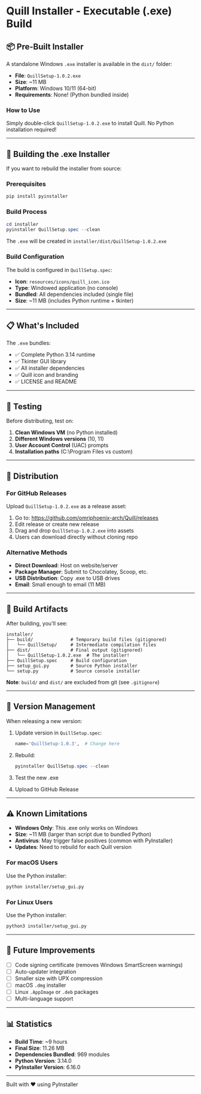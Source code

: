 # Quill Installer - Executable (.exe) Build

## 📦 Pre-Built Installer

A standalone Windows `.exe` installer is available in the `dist/` folder:

- **File**: `QuillSetup-1.0.2.exe`
- **Size**: ~11 MB
- **Platform**: Windows 10/11 (64-bit)
- **Requirements**: None! (Python bundled inside)

### How to Use

Simply double-click `QuillSetup-1.0.2.exe` to install Quill. No Python installation required!

---

## 🔨 Building the .exe Installer

If you want to rebuild the installer from source:

### Prerequisites

```powershell
pip install pyinstaller
```

### Build Process

```powershell
cd installer
pyinstaller QuillSetup.spec --clean
```

The `.exe` will be created in `installer/dist/QuillSetup-1.0.2.exe`

### Build Configuration

The build is configured in `QuillSetup.spec`:
- **Icon**: `resources/icons/quill_icon.ico`
- **Type**: Windowed application (no console)
- **Bundled**: All dependencies included (single file)
- **Size**: ~11 MB (includes Python runtime + tkinter)

---

## 📋 What's Included

The `.exe` bundles:
- ✅ Complete Python 3.14 runtime
- ✅ Tkinter GUI library
- ✅ All installer dependencies
- ✅ Quill icon and branding
- ✅ LICENSE and README

---

## 🧪 Testing

Before distributing, test on:
1. **Clean Windows VM** (no Python installed)
2. **Different Windows versions** (10, 11)
3. **User Account Control** (UAC) prompts
4. **Installation paths** (C:\Program Files vs custom)

---

## 🚀 Distribution

### For GitHub Releases

Upload `QuillSetup-1.0.2.exe` as a release asset:

1. Go to: https://github.com/omriphoenix-arch/Quill/releases
2. Edit release or create new release
3. Drag and drop `QuillSetup-1.0.2.exe` into assets
4. Users can download directly without cloning repo

### Alternative Methods

- **Direct Download**: Host on website/server
- **Package Manager**: Submit to Chocolatey, Scoop, etc.
- **USB Distribution**: Copy .exe to USB drives
- **Email**: Small enough to email (11 MB)

---

## 🔧 Build Artifacts

After building, you'll see:

```
installer/
├── build/              # Temporary build files (gitignored)
│   └── QuillSetup/     # Intermediate compilation files
├── dist/               # Final output (gitignored)
│   └── QuillSetup-1.0.2.exe  # The installer!
├── QuillSetup.spec     # Build configuration
├── setup_gui.py        # Source Python installer
└── setup.py            # Source console installer
```

**Note**: `build/` and `dist/` are excluded from git (see `.gitignore`)

---

## 📝 Version Management

When releasing a new version:

1. Update version in `QuillSetup.spec`:
   ```python
   name='QuillSetup-1.0.3',  # Change here
   ```

2. Rebuild:
   ```powershell
   pyinstaller QuillSetup.spec --clean
   ```

3. Test the new .exe

4. Upload to GitHub Release

---

## ⚠️ Known Limitations

- **Windows Only**: This .exe only works on Windows
- **Size**: ~11 MB (larger than script due to bundled Python)
- **Antivirus**: May trigger false positives (common with PyInstaller)
- **Updates**: Need to rebuild for each Quill version

### For macOS Users

Use the Python installer:
```bash
python installer/setup_gui.py
```

### For Linux Users

Use the Python installer:
```bash
python3 installer/setup_gui.py
```

---

## 🎯 Future Improvements

- [ ] Code signing certificate (removes Windows SmartScreen warnings)
- [ ] Auto-updater integration
- [ ] Smaller size with UPX compression
- [ ] macOS `.dmg` installer
- [ ] Linux `.AppImage` or `.deb` packages
- [ ] Multi-language support

---

## 📊 Statistics

- **Build Time**: ~9 hours
- **Final Size**: 11.26 MB
- **Dependencies Bundled**: 969 modules
- **Python Version**: 3.14.0
- **PyInstaller Version**: 6.16.0

---

Built with ❤️ using PyInstaller
